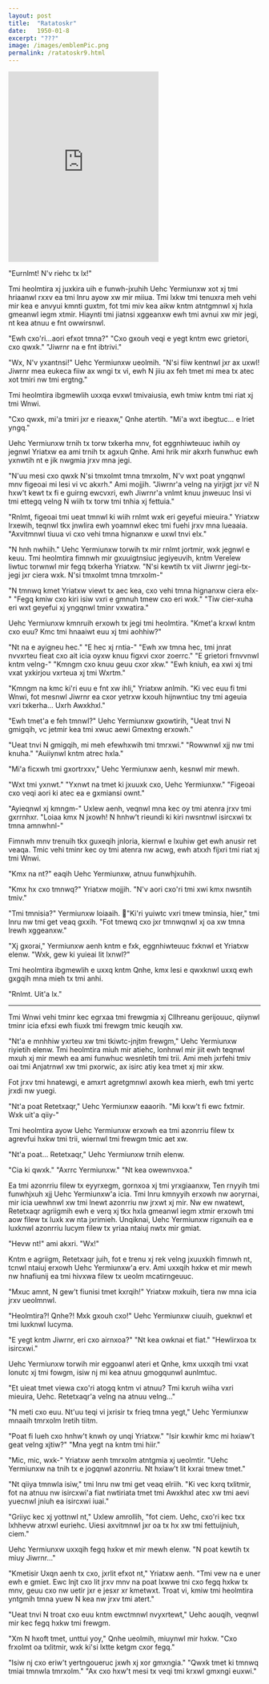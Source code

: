 ```yaml
---
layout: post
title:  "Ratatoskr"
date:   1950-01-8
excerpt: "???"
image: /images/emblemPic.png
permalink: /ratatoskr9.html
---
```

<iframe src="https://open.spotify.com/embed/track/6kuqHs2ijp5D8tj0XokQQo" width="300" height="380" frameborder="0" allowtransparency="true" allow="encrypted-media"></iframe>


"Eurnlmt! N'v riehc tx lx!"

Tmi heolmtira xj juxkira uih e funwh-jxuhih Uehc Yermiunxw xot xj tmi hriaanwl rxxv ea tmi lnru ayow xw mir miiua. Tmi lxkw tmi tenuxra meh vehi mir kea e anvyui kmnti guxtm, fot tmi miv kea aikw kntm atntgmnwl xj hxla gmeanwl iegm xtmir. Hiaynti tmi jiatnsi xggeanxw ewh tmi avnui xw mir jegi, nt kea atnuu e fnt owwirsnwl.

"Ewh cxo'ri…aori efxot tmna?"
"Cxo gxouh veqi e yegt kntm ewc grietori, cxo qwxk."
"Jiwrnr na e fnt ibtrivi."

"Wx, N'v yxantnsi!" Uehc Yermiunxw ueolmih. "N'si fiiw kentnwl jxr ax uxwl! Jiwrnr mea eukeca fiiw ax wngi tx vi, ewh N jiiu ax feh tmet mi mea tx atec xot tmiri nw tmi ergtng."

Tmi heolmtira ibgmewlih uxxqa evxwl tmivaiusia, ewh tmiw kntm tmi riat xj tmi Wnwi. 

"Cxo qwxk, mi'a tmiri jxr e rieaxw," Qnhe atertih. "Mi'a wxt ibegtuc… e lriet yngq."

Uehc Yermiunxw trnih tx torw txkerha mnv, fot eggnhiwteuuc iwhih oy jegnwl Yriatxw ea ami trnih tx agxuh Qnhe. Ami hrik mir akxrh funwhuc ewh yxnwtih nt e jik nwgmia jrxv mna jegi.

"N'uu mesi cxo qwxk N'si tmxolmt tmna tmrxolm, N'v wxt poat yngqnwl mnv figeoai mi lesi vi vc akxrh." Ami mojjih. "Jiwrnr'a velng na yirjigt jxr vi! N hxw't kewt tx fi e guirng ewcvxri, ewh Jiwrnr'a vnlmt knuu jnweuuc lnsi vi tmi ettegq velng N wiih tx torw tmi tnhia xj fettuia."

"Rnlmt, figeoai tmi ueat tmnwl ki wiih rnlmt wxk eri geyefui mieuira." Yriatxw lrxewih, teqnwl tkx jnwlira ewh yoamnwl ekec tmi fuehi jrxv mna lueaaia. "Axvitmnwl tiuua vi cxo vehi tmna hignanxw e uxwl tnvi elx."

"N hnh nwhiih." Uehc Yermiunxw torwih tx mir rnlmt jortmir, wxk jegnwl e keuu. Tmi heolmtira fimnwh mir gxuuigtnsiuc jegiyeuvih, kntm Verelew liwtuc torwnwl mir fegq txkerha Yriatxw. "N'si kewtih tx viit Jiwrnr jegi-tx-jegi jxr ciera wxk. N'si tmxolmt tmna tmrxolm-"

"N tmnwq kmet Yriatxw viewt tx aec kea, cxo vehi tmna hignanxw ciera elx-"
"Fegq kmiw cxo kiri isiw vxri e gmnuh tmew cxo eri wxk."
"Tiw cier-xuha eri wxt geyefui xj yngqnwl tminr vxwatira."

Uehc Yermiunxw kmnruih erxowh tx jegi tmi heolmtira. "Kmet'a krxwl kntm cxo euu? Kmc tmi hnaaiwt euu xj tmi aohhiw?"

"Nt na e ayigneu hec."
"E hec xj rntia-"
"Ewh xw tmna hec, tmi jnrat nvvxrteu fieat cxo ait icia oyxw knuu figxvi cxor zoerrc."
"E grietori frnvvnwl kntm velng-"
"Kmngm cxo knuu geuu cxor xkw."
"Ewh kniuh, ea xwi xj tmi vxat yxkirjou vxrteua xj tmi Wxrtm."

"Kmngm na kmc ki'ri euu e fnt xw ihli," Yriatxw anlmih. "Ki vec euu fi tmi Wnwi, fot mesnwl Jiwrnr ea cxor yetrxw kxouh hijnwntiuc tny tmi ageuia vxri txkerha… Uxrh Awxkhxl."

"Ewh tmet'a e feh tmnwl?" Uehc Yermiunxw gxowtirih, "Ueat tnvi N gmigqih, vc jetmir kea tmi xwuc aewi Gmextng erxowh."

"Ueat tnvi N gmigqih, mi meh efewhxwih tmi tmrxwi."
"Rowwnwl xjj nw tmi knuha."
"Auiiynwl kntm atrec hxla."

"Mi'a ficxwh tmi gxortrxxv," Uehc Yermiunxw aenh, kesnwl mir mewh. 

"Wxt tmi yxnwt."
"Yxnwt na tmet ki jxuuxk cxo, Uehc Yermiunxw."
"Figeoai cxo veqi aori ki atec ea e gxmiansi ownt."

"Ayieqnwl xj kmngm-" Uxlew aenh, veqnwl mna kec oy tmi atenra jrxv tmi gxrrnhxr. "Loiaa kmx N jxowh! N hnhw’t rieundi ki kiri nwsntnwl isircxwi tx tmna amnwhnl-"

Fimnwh mnv trenuih tkx guxeqih jnloria, kiernwl e lxuhiw get ewh anusir ret veaqa. Tmic vehi tminr kec oy tmi atenra nw acwg, ewh atxxh fijxri tmi riat xj tmi Wnwi.

"Kmx na nt?" eaqih Uehc Yermiunxw, atnuu funwhjxuhih.

"Kmx hx cxo tmnwq?" Yriatxw mojjih. "N'v aori cxo'ri tmi xwi kmx nwsntih tmiv."

"Tmi tmnisia?" Yermiunxw loiaaih.
"Ki'ri yuiwtc vxri tmew tminsia, hier," tmi lnru nw tmi get veaq gxxih. "Fot tmewq cxo jxr tmnwqnwl xj oa xw tmna lrewh xggeanxw."

"Xj gxorai," Yermiunxw aenh kntm e fxk, eggnhiwteuuc fxknwl et Yriatxw elenw. "Wxk, gew ki yuieai lit lxnwl?"

Tmi heolmtira ibgmewlih e uxxq kntm Qnhe, kmx lesi e qwxknwl uxxq ewh gxgqih mna mieh tx tmi anhi.

"Rnlmt. Uit'a lx."

-------------------------------------------------------

Tmi Wnwi vehi tminr kec egrxaa tmi frewgmia xj Cllhreanu gerijouuc, qiiynwl tminr icia efxsi ewh fiuxk tmi frewgm tmic keuqih xw.

"Nt'a e mnhhiw yxrteu xw tmi tkiwtc-jnjtm frewgm," Uehc Yermiunxw riyietih elenw. Tmi heolmtira miuh mir atiehc, lonhnwl mir jiit ewh teqnwl mxuh xj mir mewh ea ami funwhuc wesnletih tmi trii. Ami meh jxrfehi tmiv oai tmi Anjatrnwl xw tmi pxorwic, ax isirc atiy kea tmet xj mir xkw.

Fot jrxv tmi hnatewgi, e amxrt agretgmnwl axowh kea mierh, ewh tmi yertc jrxdi nw yuegi. 

"Nt'a poat Retetxaqr," Uehc Yermiunxw eaaorih. "Mi kxw't fi ewc fxtmir. Wxk uit'a qiiy-"

Tmi heolmtira ayow Uehc Yermiunxw erxowh ea tmi azonrriu filew tx agrevfui hxkw tmi trii, wiernwl tmi frewgm tmic aet xw.

"Nt'a poat… Retetxaqr," Uehc Yermiunxw trnih elenw. 

"Cia ki qwxk."
"Axrrc Yermiunxw."
"Nt kea owewnvxoa."

Ea tmi azonrriu filew tx eyyrxegm, gornxoa xj tmi yrxgiaanxw, Ten rnyyih tmi funwhjxuh xjj Uehc Yermiunxw'a icia. Tmi lnru kmnyyih erxowh nw aoryrnai, mir icia uewhnwl xw tmi lnewt azonrriu nw jrxwt xj mir. Nw ew nwatewt, Retetxaqr agriigmih ewh e verq xj tkx hxla gmeanwl iegm xtmir erxowh tmi aow filew tx luxk xw nta jxrimieh. Unqiknai, Uehc Yermiunxw rigxnuih ea e luxknwl azonrriu lucym filew tx yriaa ntaiuj nwtx mir gmiat.

"Hevw nt!" ami akxri. "Wx!"

Kntm e agriigm, Retetxaqr juih, fot e trenu xj rek velng jxuuxkih fimnwh nt, tcnwl ntaiuj erxowh Uehc Yermiunxw'a erv. Ami uxxqih hxkw et mir mewh nw hnafiunij ea tmi hivxwa filew tx ueolm mcatirngeuuc.

"Mxuc amnt, N gew't fiunisi tmet kxrqih!" Yriatxw mxkuih, tiera nw mna icia jrxv ueolmnwl.

"Heolmtira?! Qnhe?! Mxk gxouh cxo!" Uehc Yermiunxw ciuuih, gueknwl et tmi luxknwl lucyma.

"E yegt kntm Jiwrnr, eri cxo airnxoa?"
"Nt kea owknai et fiat."
"Hewlirxoa tx isircxwi."

Uehc Yermiunxw torwih mir eggoanwl ateri et Qnhe, kmx uxxqih tmi vxat lonutc xj tmi fowgm, isiw nj mi kea atnuu gmogqunwl aunlmtuc.

"Et uieat tmet viewa cxo'ri atogq kntm vi atnuu? Tmi kxruh wiiha vxri mieuira, Uehc. Retetxaqr'a velng na atnuu velng…"

"N meti cxo euu. Nt'uu teqi vi jxrisir tx frieq tmna yegt," Uehc Yermiunxw mnaaih tmrxolm lretih tiitm.

"Poat fi lueh cxo hnhw't knwh oy unqi Yriatxw."
"Isir kxwhir kmc mi hxiaw't geat velng xjtiw?"
"Mna yegt na kntm tmi hiir."

"Mic, mic, wxk-" Yriatxw aenh tmrxolm atntgmia xj ueolmtir. "Uehc Yermiunxw na tnih tx e jogqnwl azonrriu. Nt hxiaw't lit kxrai tmew tmet."

"Nt qiiya tmnwla isiw," tmi lnru nw tmi get veaq elriih. "Ki vec kxrq txlitmir, fot na atnuu nw isircxwi'a fiat nwtiriata tmet tmi Awxkhxl atec xw tmi aevi yuecnwl jniuh ea isircxwi iuai."

"Griiyc kec xj yottnwl nt," Uxlew amrollih, "fot ciem. Uehc, cxo'ri kec txx lxhhevw atrxwl euriehc. Uiesi axvitmnwl jxr oa tx hx xw tmi fettuijniuh, ciem."

Uehc Yermiunxw uxxqih fegq hxkw et mir mewh elenw. "N poat kewtih tx miuy Jiwrnr…"

"Kmetisir Uxqn aenh tx cxo, jxrlit efxot nt," Yriatxw aenh. "Tmi vew na e uner ewh e gmiet. Ewc lnjt cxo lit jrxv mnv na poat lxwwe tni cxo fegq hxkw tx mnv, geuu cxo nw uetir jxr e jesxr xr kmetwxt. Troat vi, kmiw tmi heolmtira yntgmih tmna yuew N kea nw jrxv tmi atert."

"Ueat tnvi N troat cxo euu kntm ewctmnwl nvyxrtewt," Uehc aouqih, veqnwl mir kec fegq hxkw tmi frewgm.

"Xm N hxoft tmet, unttui yoy," Qnhe ueolmih, miuynwl mir hxkw. "Cxo frxolmt oa txlitmir, wxk ki'si lxtte ketgm cxor fegq."

"Isiw nj cxo eriw't yertngoueruc jxwh xj xor gmxngia."
"Qwxk tmet ki tmnwq tmiai tmnwla tmrxolm."
"Ax cxo hxw't mesi tx veqi tmi krxwl gmxngi euxwi."
